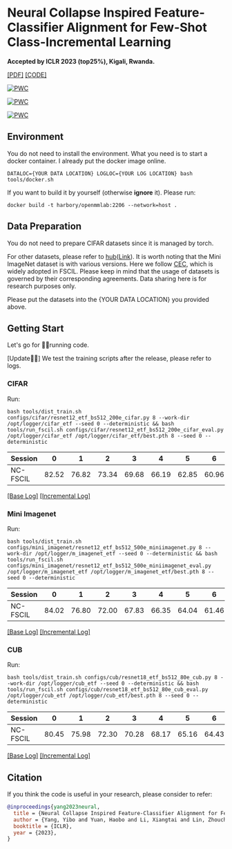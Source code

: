 # Neural Collapse Inspired Feature-Classifier Alignment for Few-Shot Class-Incremental Learning
**Accepted by ICLR 2023 (top25%), Kigali, Rwanda.**

[[PDF]](https://openreview.net/pdf?id=y5W8tpojhtJ) [[CODE]](https://github.com/NeuralCollapseApplications/FSCIL)

[![PWC](https://img.shields.io/endpoint.svg?url=https://paperswithcode.com/badge/neural-collapse-inspired-feature-classifier/few-shot-class-incremental-learning-on-mini)](https://paperswithcode.com/sota/few-shot-class-incremental-learning-on-mini?p=neural-collapse-inspired-feature-classifier)

[![PWC](https://img.shields.io/endpoint.svg?url=https://paperswithcode.com/badge/neural-collapse-inspired-feature-classifier/few-shot-class-incremental-learning-on-cifar)](https://paperswithcode.com/sota/few-shot-class-incremental-learning-on-cifar?p=neural-collapse-inspired-feature-classifier)

[![PWC](https://img.shields.io/endpoint.svg?url=https://paperswithcode.com/badge/neural-collapse-inspired-feature-classifier/few-shot-class-incremental-learning-on-cub)](https://paperswithcode.com/sota/few-shot-class-incremental-learning-on-cub?p=neural-collapse-inspired-feature-classifier)


## Environment

You do not need to install the environment. What you need is to start a docker container. I already put the docker image online.

```commandline
DATALOC={YOUR DATA LOCATION} LOGLOC={YOUR LOG LOCATION} bash tools/docker.sh
```

If you want to build it by yourself (otherwise **ignore** it). Please run:
```commandline
docker build -t harbory/openmmlab:2206 --network=host .
```

## Data Preparation
You do not need to prepare CIFAR datasets since it is managed by torch.

For other datasets, please refer to [hub](https://huggingface.co/datasets/HarborYuan/Few-Shot-Class-Incremental-Learning)([Link](https://huggingface.co/datasets/HarborYuan/Few-Shot-Class-Incremental-Learning/blob/main/fscil.zip)). It is worth noting that the Mini ImageNet dataset is with various versions. Here we follow [CEC](https://drive.google.com/drive/folders/11LxZCQj2FRCs0JTsf_dafvTHqFn2yGSN), which is widely adopted in FSCIL. Please keep in mind that the usage of datasets is governed by their corresponding agreements. Data sharing here is for research purposes only.

Please put the datasets into the {YOUR DATA LOCATION} you provided above.

## Getting Start
Let's go for 🏃‍♀️running code.

[Update🙋‍♀️] We test the training scripts after the release, please refer to logs.
### CIFAR
Run:
```commandline
bash tools/dist_train.sh configs/cifar/resnet12_etf_bs512_200e_cifar.py 8 --work-dir /opt/logger/cifar_etf --seed 0 --deterministic && bash tools/run_fscil.sh configs/cifar/resnet12_etf_bs512_200e_cifar_eval.py /opt/logger/cifar_etf /opt/logger/cifar_etf/best.pth 8 --seed 0 --deterministic
```
| Session  | 0     | 1     | 2     | 3     | 4     | 5     | 6     | 7     | 8     |
|----------|-------|-------|-------|-------|-------|-------|-------|-------|-------|
| NC-FSCIL | 82.52 | 76.82 | 73.34 | 69.68 | 66.19 | 62.85 | 60.96 | 59.02 | 56.11 |

[[Base Log]](logs/cifar_base.log) [[Incremental Log]](logs/cifar_inc.log)

### Mini Imagenet
Run:
```commandline
bash tools/dist_train.sh configs/mini_imagenet/resnet12_etf_bs512_500e_miniimagenet.py 8 --work-dir /opt/logger/m_imagenet_etf --seed 0 --deterministic && bash tools/run_fscil.sh configs/mini_imagenet/resnet12_etf_bs512_500e_miniimagenet_eval.py /opt/logger/m_imagenet_etf /opt/logger/m_imagenet_etf/best.pth 8 --seed 0 --deterministic
```

| Session  | 0     | 1     | 2     | 3     | 4     | 5     | 6     | 7     | 8     |
|----------|-------|-------|-------|-------|-------|-------|-------|-------|-------|
| NC-FSCIL | 84.02 | 76.80 | 72.00 | 67.83 | 66.35 | 64.04 | 61.46 | 59.54 | 58.31 |

[[Base Log]](logs/min_base.log) [[Incremental Log]](logs/min_inc.log)

### CUB
Run:
```commandline
bash tools/dist_train.sh configs/cub/resnet18_etf_bs512_80e_cub.py 8 --work-dir /opt/logger/cub_etf --seed 0 --deterministic && bash tools/run_fscil.sh configs/cub/resnet18_etf_bs512_80e_cub_eval.py /opt/logger/cub_etf /opt/logger/cub_etf/best.pth 8 --seed 0 --deterministic
```

| Session  | 0     | 1     | 2     | 3     | 4     | 5     | 6     | 7     | 8     | 9     | 10    |
|----------|-------|-------|-------|-------|-------|-------|-------|-------|-------|-------|-------|
| NC-FSCIL | 80.45 | 75.98 | 72.30 | 70.28 | 68.17 | 65.16 | 64.43 | 63.25 | 60.66 | 60.01 | 59.44 |

[[Base Log]](logs/cub_base.log) [[Incremental Log]](logs/cub_inc.log)

## Citation
If you think the code is useful in your research, please consider to refer:
```bibtex
@inproceedings{yang2023neural,
  title = {Neural Collapse Inspired Feature-Classifier Alignment for Few-Shot Class-Incremental Learning},
  author = {Yang, Yibo and Yuan, Haobo and Li, Xiangtai and Lin, Zhouchen and Torr, Philip and Tao, Dacheng},
  booktitle = {ICLR},
  year = {2023},
}
```
